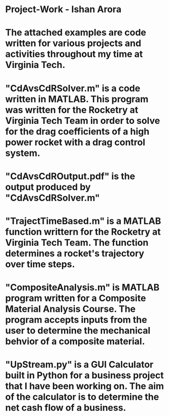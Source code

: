 # Project-Work - Ishan Arora 

# The attached examples are code written for various projects and activities throughout my time at Virginia Tech. 

# "CdAvsCdRSolver.m" is a code written in MATLAB. This program was written for the Rocketry at Virginia Tech Team in order to solve for the drag coefficients of a high power rocket with a drag control system. 

# "CdAvsCdROutput.pdf" is the output produced by "CdAvsCdRSolver.m"

# "TrajectTimeBased.m" is a MATLAB function writtern for the Rocketry at Virginia Tech Team. The function determines a rocket's trajectory over time steps. 

# "CompositeAnalysis.m" is MATLAB program written for a Composite Material Analysis Course. The program accepts inputs from the user to determine the mechanical behvior of a composite material. 

# "UpStream.py" is a GUI Calculator built in Python for a business project that I have been working on. The aim of the calculator is to determine the net cash flow of a business. 
